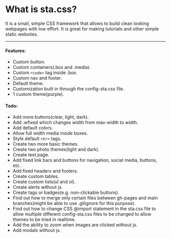 # What is sta.css?
It is a small, simple CSS framework that allows to build clean looking webpages with low effort. It is great for making tutorials and other simple static websites.

---

#### Features:  
- Custom button.
- Custom containers(.box and .media).  
- Custom `<code>` tag inside .box.
- Custom nav and footer.
- Default theme.  
- Customization built in through the config-sta.css file.  
- 1 custom theme(purple).


#### Todo:  
- Add more buttons(clear, light, dark).  
- Add .wfixed which changes width from max-width to width.
- Add default colors.
- Allow full width media inside boxes.
- Style default `<hr>` tags.
- Create two more basic themes.
- Create two photo themes(light and dark).
- Create test page.  
- Add fixed link bars and buttons for navigation, social media, buttons, etc.  
- Add fixed headers and footers.
- Create custom tables.
- Create custom lists(ul and ol).
- Create alerts without js.
- Create tags or badges(e.g. non-clickable buttons).
- Find out how to merge only certain files between gh-pages and main branches(might be able to use .gitignore for this purpose).  
- Find out how to change CSS @import statement in the sta.css file to allow multiple different config-sta.css files to be changed to allow themes to be tried in realtime.  
- Add the ability to zoom when images are clicked without js.
- Add modals without js.
